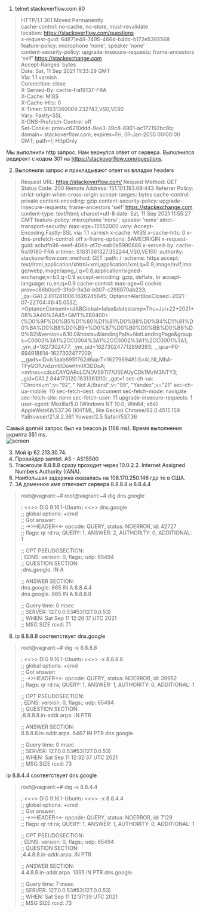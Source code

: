 1. telnet stackoverflow.com 80  
>HTTP/1.1 301 Moved Permanently  
>cache-control: no-cache, no-store, must-revalidate  
>location: https://stackoverflow.com/questions  
>x-request-guid: 6d871e49-7495-466d-b4dc-b172e5385568  
>feature-policy: microphone 'none'; speaker 'none'  
>content-security-policy: upgrade-insecure-requests; frame-ancestors 'self' https://stackexchange.com  
>Accept-Ranges: bytes  
>Date: Sat, 11 Sep 2021 11:33:29 GMT  
>Via: 1.1 varnish  
>Connection: close  
>X-Served-By: cache-fra19137-FRA  
>X-Cache: MISS  
>X-Cache-Hits: 0  
>X-Timer: S1631360009.232743,VS0,VE92  
>Vary: Fastly-SSL  
>X-DNS-Prefetch-Control: off  
>Set-Cookie: prov=c6210ddd-9ee3-39c8-8901-ac172192bc8b; domain=.stackoverflow.com; expires=Fri, 01-Jan-2055 00:00:00 GMT; path=/; HttpOnly  
  
Мы выполнили http запрос. Нам вернулся ответ от сервера. Выполнился редирект с кодом 301 на https://stackoverflow.com/questions.  
  
2. Выполнили запрос и прикладывают ответ из влладки headers  
>Request URL: https://stackoverflow.com/
>Request Method: GET
>Status Code: 200 
>Remote Address: 151.101.193.69:443
>Referrer Policy: strict-origin-when-cross-origin
>accept-ranges: bytes
>cache-control: private
>content-encoding: gzip
>content-security-policy: upgrade-insecure-requests; frame-ancestors 'self' https://stackexchange.com
>content-type: text/html; charset=utf-8
>date: Sat, 11 Sep 2021 11:55:27 GMT
>feature-policy: microphone 'none'; speaker 'none'
>strict-transport-security: max-age=15552000
>vary: Accept-Encoding,Fastly-SSL
>via: 1.1 varnish
>x-cache: MISS
>x-cache-hits: 0
>x-dns-prefetch-control: off
>x-frame-options: SAMEORIGIN
>x-request-guid: acbdfb96-eeef-406b-af7d-eab0a5990886
>x-served-by: cache-fra19180-FRA
>x-timer: S1631361327.352244,VS0,VE100
>:authority: stackoverflow.com
>:method: GET
>:path: /
>:scheme: https
>accept: text/html,application/xhtml+xml,application/xml;q=0.9,image/avif,image/webp,image/apng,*/*;q=0.8,application/signed-exchange;v=b3;q=0.9
>accept-encoding: gzip, deflate, br
>accept-language: ru,en;q=0.9
>cache-control: max-age=0
>cookie: prov=c86b0cc9-31b0-9a3d-b007-c298870ab233; _ga=GA1.2.811281006.1626245645; OptanonAlertBoxClosed=2021-07-22T04:46:45.053Z; >OptanonConsent=isIABGlobal=false&datestamp=Thu+Jul+22+2021+08%3A46%3A45+GMT%2B0400+(%D0%9F%D0%B5%D1%80%D1%81%D0%B8%D0%B4%D1%81%D0%BA%D0%B8%D0%B9+%D0%B7%D0%B0%D0%BB%D0%B8%D0%B2)&version=6.10.0&hosts=&landingPath=NotLandingPage&groups=C0003%3A1%2CC0004%3A1%2CC0002%3A1%2CC0001%3A1; _ym_d=1627302477; _ym_uid=162730247712899393; __qca=P0-694918614-1627302477209; __gads=ID=b3aab695f762d6aa:T=1627989481:S=ALNI_MbA-TFyQGfUvdzm6IDowHmIX3DDoA; >mfnes=cdccCAYQARoLCNDV59Tl7/U5EAUyCDk1MzM3NTY3; _gid=GA1.2.844173120.1631361310; _gat=1
>sec-ch-ua: "Chromium";v="92", " Not A;Brand";v="99", "Yandex";v="21"
>sec-ch-ua-mobile: ?0
>sec-fetch-dest: document
>sec-fetch-mode: navigate
>sec-fetch-site: none
>sec-fetch-user: ?1
>upgrade-insecure-requests: 1
>user-agent: Mozilla/5.0 (Windows NT 10.0; Win64; x64) AppleWebKit/537.36 (KHTML, like Gecko) Chrome/92.0.4515.159 YaBrowser/21.8.2.381 Yowser/2.5 Safari/537.36  
  
Самый долгий запрос был на beacon.js (168 ms). Время выполнения скрипта 351 ms.  
![screen](https://user-images.githubusercontent.com/87299405/132948076-5b1a9493-dc99-4e42-a3b3-732b1d99d7f8.png) 
  
3. Мой ip 	62.213.30.74.  
4. Провайдер samtel. AS - AS15500  
5. Traceroute 8.8.8.8 сразу проходит через 10.0.2.2. Internet Assigned Numbers Authority (IANA).  
6. Наибольшая задержка оказалась на 108.170.250.146 где то в США.  
7. ЗА доменное имя отвечают сервера 8.8.8.8 и 8.8.4.4  
>root@vagrant:~# root@vagrant:~# dig dns.google  
>  
>; <<>> DiG 9.16.1-Ubuntu <<>> dns.google  
>;; global options: +cmd  
>;; Got answer:  
>;; ->>HEADER<<- opcode: QUERY, status: NOERROR, id: 42727  
>;; flags: qr rd ra; QUERY: 1, ANSWER: 2, AUTHORITY: 0, ADDITIONAL: 1  
>  
>;; OPT PSEUDOSECTION:  
>; EDNS: version: 0, flags:; udp: 65494  
>;; QUESTION SECTION:  
>;dns.google.                    IN      A  
>  
>;; ANSWER SECTION:  
>dns.google.             865     IN      A       8.8.4.4  
>dns.google.             865     IN      A       8.8.8.8  
>  
>;; Query time: 0 msec  
>;; SERVER: 127.0.0.53#53(127.0.0.53)  
>;; WHEN: Sat Sep 11 12:26:17 UTC 2021  
>;; MSG SIZE  rcvd: 71  
  
8.  ip 8.8.8.8 соответствует dns.google
>root@vagrant:~# dig -x 8.8.8.8  
>  
>; <<>> DiG 9.16.1-Ubuntu <<>> -x 8.8.8.8   
>;; global options: +cmd  
>;; Got answer:  
>;; ->>HEADER<<- opcode: QUERY, status: NOERROR, id: 39952  
>;; flags: qr rd ra; QUERY: 1, ANSWER: 1, AUTHORITY: 0, ADDITIONAL: 1  
>  
>;; OPT PSEUDOSECTION:  
>; EDNS: version: 0, flags:; udp: 65494  
>;; QUESTION SECTION:  
>;8.8.8.8.in-addr.arpa.          IN      PTR  
>  
>;; ANSWER SECTION:  
>8.8.8.8.in-addr.arpa.   6467    IN      PTR     dns.google.  
>  
>;; Query time: 0 msec  
>;; SERVER: 127.0.0.53#53(127.0.0.53)  
>;; WHEN: Sat Sep 11 12:32:37 UTC 2021  
>;; MSG SIZE  rcvd: 73  
  
ip 8.8.4.4 соответствует dns.google  
>root@vagrant:~# dig -x 8.8.4.4  
>  
>; <<>> DiG 9.16.1-Ubuntu <<>> -x 8.8.4.4  
>;; global options: +cmd  
>;; Got answer:  
>;; ->>HEADER<<- opcode: QUERY, status: NOERROR, id: 7129  
>;; flags: qr rd ra; QUERY: 1, ANSWER: 1, AUTHORITY: 0, ADDITIONAL: 1  
>  
>;; OPT PSEUDOSECTION:  
>; EDNS: version: 0, flags:; udp: 65494  
>;; QUESTION SECTION:  
>;4.4.8.8.in-addr.arpa.          IN      PTR  
>  
>;; ANSWER SECTION:  
>4.4.8.8.in-addr.arpa.   1395    IN      PTR     dns.google.  
>  
>;; Query time: 7 msec  
>;; SERVER: 127.0.0.53#53(127.0.0.53)  
>;; WHEN: Sat Sep 11 12:37:39 UTC 2021   
>;; MSG SIZE  rcvd: 73    
